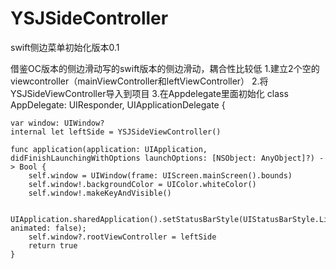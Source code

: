 # YSJSideController
swift侧边菜单初始化版本0.1

借鉴OC版本的侧边滑动写的swift版本的侧边滑动，耦合性比较低
1.建立2个空的viewcontroller（mainViewController和leftViewController）
2.将YSJSideViewController导入到项目
3.在Appdelegate里面初始化
class AppDelegate: UIResponder, UIApplicationDelegate {

    var window: UIWindow?
    internal let leftSide = YSJSideViewController()

    func application(application: UIApplication, didFinishLaunchingWithOptions launchOptions: [NSObject: AnyObject]?) -> Bool {
        self.window = UIWindow(frame: UIScreen.mainScreen().bounds)
        self.window!.backgroundColor = UIColor.whiteColor()
        self.window!.makeKeyAndVisible()
        
        UIApplication.sharedApplication().setStatusBarStyle(UIStatusBarStyle.LightContent, animated: false);
        self.window?.rootViewController = leftSide
        return true
    }



